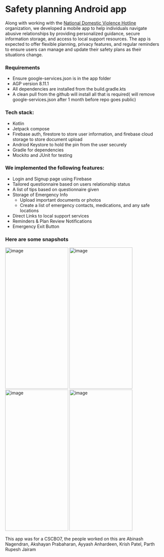 # Safety planning Android app

Along with working with the [National Domestic Violence Hotline](https://www.thehotline.org/) organization, we developed a mobile app to help individuals navigate abusive relationships by 
providing personalized guidance, secure information storage, and access to local support resources. 
The app is expected to offer flexible planning, privacy features, 
and regular reminders to ensure users can manage and update their safety plans as their situations change.


### Requirements
- Ensure google-services.json is in the app folder
- AGP version 8.11.1
- All dependencies are installed from the build.gradle.kts
- A clean pull from the github will install all that is required( will remove google-services.json after 1 month before repo goes public)


### Tech stack:
- Kotlin
- Jetpack compose
- Firebase auth, firestore to store user information, and firebase cloud storage to store document upload
- Andriod Keystore to hold the pin from the user securely
- Gradle for dependencies
- Mockito and JUnit for testing
  
### We implemented the following features:
- Login and Signup page using Firebase
- Tailored questionnaire based on users relationship status
- A list of tips based on questionnaire given
- Storage of Emergency Info
  - Upload important documents or photos
  - Create a list of emergency contacts, medications, and any safe locations
- Direct Links to local support services
- Reminders & Plan Review Notifications
- Emergency Exit Button


### Here are some snapshots

<img width="202" height="454" alt="image" src="https://github.com/user-attachments/assets/eafeb40e-dce2-4fe4-a01b-944758d3f4b5" />
<img width="202" height="454" alt="image" src="https://github.com/user-attachments/assets/c2912154-3084-4697-b628-46dffd3f3faf" />
<br/>
<img width="202" height="454" alt="image" src="https://github.com/user-attachments/assets/9998be17-5366-489c-836f-e267d2648228" />
<img width="202" height="454" alt="image" src="https://github.com/user-attachments/assets/cc66fb9e-d0aa-4580-b162-4471fb0de8a1" />



This app was for a CSCBO7, the people worked on this are Abinash Nagendran, Akshayan Prabaharan, Ayyash Anhardeen, Krish Patel, Parth Rupesh Jairam
